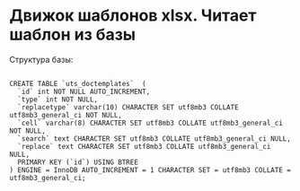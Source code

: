 <h1>Движок шаблонов xlsx. Читает шаблон из базы</h1>

Структура базы:

<code>
CREATE TABLE `uts_doctemplates`  (
  `id` int NOT NULL AUTO_INCREMENT,
  `type` int NOT NULL,
  `replacetype` varchar(10) CHARACTER SET utf8mb3 COLLATE utf8mb3_general_ci NOT NULL,
  `cell` varchar(8) CHARACTER SET utf8mb3 COLLATE utf8mb3_general_ci NOT NULL,
  `search` text CHARACTER SET utf8mb3 COLLATE utf8mb3_general_ci NULL,
  `replace` text CHARACTER SET utf8mb3 COLLATE utf8mb3_general_ci NULL,
  PRIMARY KEY (`id`) USING BTREE
) ENGINE = InnoDB AUTO_INCREMENT = 1 CHARACTER SET = utf8mb3 COLLATE = utf8mb3_general_ci;
</code>